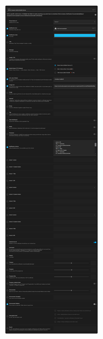 ![image](https://github.com/MarcStocker/Home-Assistant-Configs/blob/main/Scripts/Dynamic%20Notify%20Mobile%20Device/ActionExample.png)
